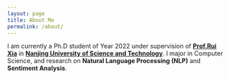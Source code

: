 ```yaml
---
layout: page
title: About Me
permalink: /about/
---
```


I am currently a Ph.D student of Year 2022 under supervision of [**Prof.Rui Xia**](http://www.nustm.cn/member/rxia/index.html) in [**Nanjing University of Science and Technology**](https://www.njust.edu.cn/). I major in Computer Science, and research on **Natural Language Processing (NLP)** and **Sentiment Analysis**.
